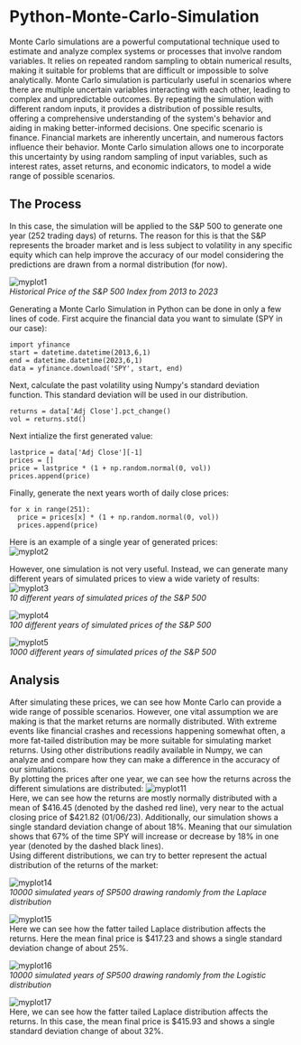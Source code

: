 # Python-Monte-Carlo-Simulation
Monte Carlo simulations are a powerful computational technique used to estimate and analyze complex systems or processes that involve random variables. It relies on repeated random sampling to obtain numerical results, making it suitable for problems that are difficult or impossible to solve analytically. Monte Carlo simulation is particularly useful in scenarios where there are multiple uncertain variables interacting with each other, leading to complex and unpredictable outcomes. By repeating the simulation with different random inputs, it provides a distribution of possible results, offering a comprehensive understanding of the system's behavior and aiding in making better-informed decisions. One specific scenario is finance. Financial markets are inherently uncertain, and numerous factors influence their behavior. Monte Carlo simulation allows one to incorporate this uncertainty by using random sampling of input variables, such as interest rates, asset returns, and economic indicators, to model a wide range of possible scenarios.
## The Process
In this case, the simulation will be applied to the S&P 500 to generate one year (252 trading days) of returns. The reason for this is that the S&P represents the broader market and is less subject to volatility in any specific equity which can help improve the accuracy of our model considering the predictions are drawn from a normal distribution (for now).   
  
![myplot1](https://github.com/James-Begin/Python-Monte-Carlo-Simulation/assets/103123677/a505b31a-49d3-430d-8c5c-1e6ea7c640e4)  
*Historical Price of the S&P 500 Index from 2013 to 2023*  

Generating a Monte Carlo Simulation in Python can be done in only a few lines of code. First acquire the financial data you want to simulate (SPY in our case):  
```
import yfinance
start = datetime.datetime(2013,6,1)
end = datetime.datetime(2023,6,1)
data = yfinance.download('SPY', start, end)
```
Next, calculate the past volatility using Numpy's standard deviation function. This standard deviation will be used in our distribution.  
```
returns = data['Adj Close'].pct_change()
vol = returns.std()
```
Next intialize the first generated value:  
```
lastprice = data['Adj Close'][-1]
prices = []
price = lastprice * (1 + np.random.normal(0, vol))
prices.append(price)
```
Finally, generate the next years worth of daily close prices:  
```
for x in range(251):
  price = prices[x] * (1 + np.random.normal(0, vol))
  prices.append(price)
```
Here is an example of a single year of generated prices:  
![myplot2](https://github.com/James-Begin/Python-Monte-Carlo-Simulation/assets/103123677/53d7f0e6-d78d-4025-bffa-5a9761026a0e)  
  
However, one simulation is not very useful. Instead, we can generate many different years of simulated prices to view a wide variety of results:  
![myplot3](https://github.com/James-Begin/Python-Monte-Carlo-Simulation/assets/103123677/00e12819-262b-428f-a89e-e121bbc2cbc3)  
*10 different years of simulated prices of the S&P 500*  
  
![myplot4](https://github.com/James-Begin/Python-Monte-Carlo-Simulation/assets/103123677/e8f55e49-17d4-4b6e-afad-b41b69076a22)  
*100 different years of simulated prices of the S&P 500*  
  
![myplot5](https://github.com/James-Begin/Python-Monte-Carlo-Simulation/assets/103123677/20e658d5-064d-402a-be0d-15e529218c27)  
*1000 different years of simulated prices of the S&P 500*  
## Analysis
After simulating these prices, we can see how Monte Carlo can provide a wide range of possible scenarios. However, one vital assumption we are making is that the market returns are normally distributed. With extreme events like financial crashes and recessions happening somewhat often, a more fat-tailed distribution may be more suitable for simulating market returns. Using other distributions readily available in Numpy, we can analyze and compare how they can make a difference in the accuracy of our simulations.  
By plotting the prices after one year, we can see how the returns across the different simulations are distributed:
![myplot11](https://github.com/James-Begin/Python-Monte-Carlo-Simulation/assets/103123677/17f5be98-fb61-41a2-a246-3b688558656d)  \
Here, we can see how the returns are mostly normally distributed with a mean of $416.45 (denoted by the dashed red line), very near to the actual closing price of $421.82 (01/06/23). Additionally, our simulation shows a single standard deviation change of about 18%. Meaning that our simulation shows that 67% of the time SPY will increase or decrease by 18% in one year (denoted by the dashed black lines).  
Using different distributions, we can try to better represent the actual distribution of the returns of the market:  
  
![myplot14](https://github.com/James-Begin/Python-Monte-Carlo-Simulation/assets/103123677/0e0a5752-d5bc-4d60-bbd6-5a3c2b2c3028)  
*10000 simulated years of SP500 drawing randomly from the Laplace distribution*  
  
![myplot15](https://github.com/James-Begin/Python-Monte-Carlo-Simulation/assets/103123677/ce5a56b5-5a53-4828-913f-5e6db8d40f00)  
Here we can see how the fatter tailed Laplace distribution affects the returns. Here the mean final price is $417.23 and shows a single standard deviation change of about 25%.  
  
![myplot16](https://github.com/James-Begin/Python-Monte-Carlo-Simulation/assets/103123677/0269b0cd-7780-48a4-94ba-d980c4276190)  
*10000 simulated years of SP500 drawing randomly from the Logistic distribution*  
  
![myplot17](https://github.com/James-Begin/Python-Monte-Carlo-Simulation/assets/103123677/aaa02e2b-16b9-404e-914d-1a199529d1b9)  
Here, we can see how the fatter tailed Laplace distribution affects the returns. In this case, the mean final price is $415.93 and shows a single standard deviation change of about 32%.  
